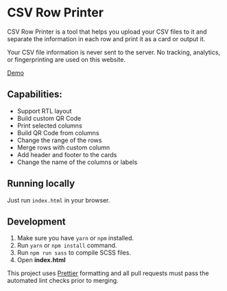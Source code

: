 # CSV Row Printer
<p>
CSV Row Printer is a tool that helps you upload your CSV files to it and separate the information in each row and print it as a card or output it.
</p>
<p>
Your CSV file information is never sent to the server. No tracking, analytics, or fingerprinting are used on this website. 
</p>

[Demo](https://raminrezaei.ir/csv-row-printer/)

## Capabilities:
<ul>
<li>Support RTL layout</li>
<li>Build custom QR Code</li>
<li>Print selected columns</li>
<li>Build QR Code from columns</li>
<li>Change the range of the rows</li>
<li>Merge rows with custom column</li>
<li>Add header and footer to the cards</li>
<li>Change the name of the columns or labels</li>
</ul>

## Running locally
Just run `index.html` in your browser.

## Development
1. Make sure you have `yarn` or `npm` installed.
2. Run `yarn` or `npm install` command.
3. Run `npm run sass` to compile SCSS files.
4. Open **index.html**

This project uses [Prettier](https://prettier.io/) formatting and all pull requests must pass
the automated lint checks prior to merging.